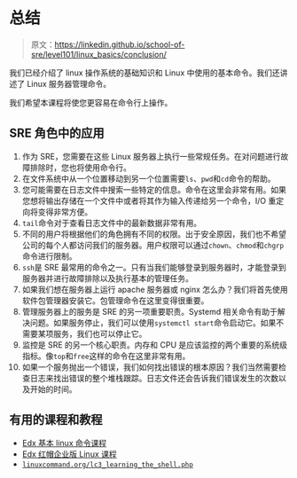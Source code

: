 # 总结

> 原文：<https://linkedin.github.io/school-of-sre/level101/linux_basics/conclusion/>

我们已经介绍了 linux 操作系统的基础知识和 Linux 中使用的基本命令。我们还讲述了 Linux 服务器管理命令。

我们希望本课程将使您更容易在命令行上操作。

## SRE 角色中的应用

1.  作为 SRE，您需要在这些 Linux 服务器上执行一些常规任务。在对问题进行故障排除时，您也将使用命令行。
2.  在文件系统中从一个位置移动到另一个位置需要`ls`、`pwd`和`cd`命令的帮助。
3.  您可能需要在日志文件中搜索一些特定的信息。命令在这里会非常有用。如果您想将输出存储在一个文件中或者将其作为输入传递给另一个命令，I/O 重定向将变得非常方便。
4.  `tail`命令对于查看日志文件中的最新数据非常有用。
5.  不同的用户将根据他们的角色拥有不同的权限。出于安全原因，我们也不希望公司的每个人都访问我们的服务器。用户权限可以通过`chown`、`chmod`和`chgrp`命令进行限制。
6.  `ssh`是 SRE 最常用的命令之一。只有当我们能够登录到服务器时，才能登录到服务器并进行故障排除以及执行基本的管理任务。
7.  如果我们想在服务器上运行 apache 服务器或 nginx 怎么办？我们将首先使用软件包管理器安装它。包管理命令在这里变得很重要。
8.  管理服务器上的服务是 SRE 的另一项重要职责。Systemd 相关命令有助于解决问题。如果服务停止，我们可以使用`systemctl start`命令启动它。如果不需要某项服务，我们也可以停止它。
9.  监控是 SRE 的另一个核心职责。内存和 CPU 是应该监控的两个重要的系统级指标。像`top`和`free`这样的命令在这里非常有用。
10.  如果一个服务抛出一个错误，我们如何找出错误的根本原因？我们当然需要检查日志来找出错误的整个堆栈跟踪。日志文件还会告诉我们错误发生的次数以及开始的时间。

## 有用的课程和教程

*   [Edx 基本 linux 命令课程](https://courses.edx.org/courses/course-v1:LinuxFoundationX+LFS101x+1T2020/course/)
*   [Edx 红帽企业版 Linux 课程](https://courses.edx.org/courses/course-v1:RedHat+RH066x+2T2017/course/)
*   [`linuxcommand.org/lc3_learning_the_shell.php`](https://linuxcommand.org/lc3_learning_the_shell.php)